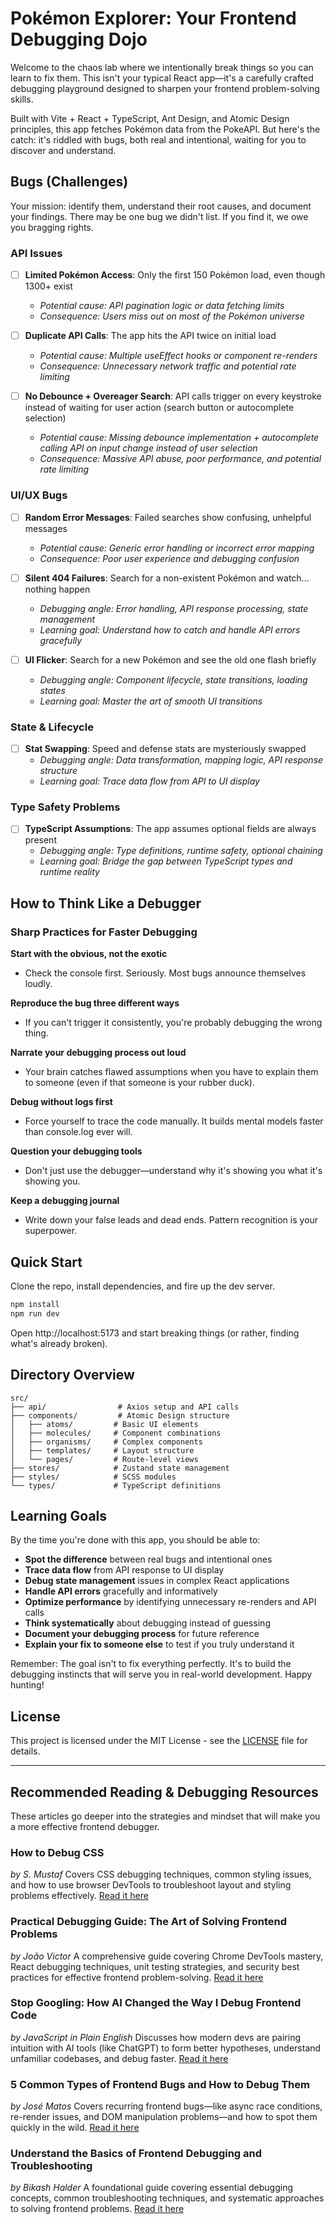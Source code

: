 # Pokémon Explorer: Your Frontend Debugging Dojo

Welcome to the chaos lab where we intentionally break things so you can learn to fix them. This isn't your typical React app—it's a carefully crafted debugging playground designed to sharpen your frontend problem-solving skills.

Built with Vite + React + TypeScript, Ant Design, and Atomic Design principles, this app fetches Pokémon data from the PokeAPI. But here's the catch: it's riddled with bugs, both real and intentional, waiting for you to discover and understand.

## Bugs (Challenges)

Your mission: identify them, understand their root causes, and document your findings. There may be one bug we didn't list. If you find it, we owe you bragging rights.

### API Issues
- [ ] **Limited Pokémon Access**: Only the first 150 Pokémon load, even though 1300+ exist
  - *Potential cause: API pagination logic or data fetching limits*
  - *Consequence: Users miss out on most of the Pokémon universe*

- [ ] **Duplicate API Calls**: The app hits the API twice on initial load
  - *Potential cause: Multiple useEffect hooks or component re-renders*
  - *Consequence: Unnecessary network traffic and potential rate limiting*

- [ ] **No Debounce + Overeager Search**: API calls trigger on every keystroke instead of waiting for user action (search button or autocomplete selection)
  - *Potential cause: Missing debounce implementation + autocomplete calling API on input change instead of user selection*
  - *Consequence: Massive API abuse, poor performance, and potential rate limiting*

### UI/UX Bugs
- [ ] **Random Error Messages**: Failed searches show confusing, unhelpful messages
  - *Potential cause: Generic error handling or incorrect error mapping*
  - *Consequence: Poor user experience and debugging confusion*

- [ ] **Silent 404 Failures**: Search for a non-existent Pokémon and watch... nothing happen
  - *Debugging angle: Error handling, API response processing, state management*
  - *Learning goal: Understand how to catch and handle API errors gracefully*

- [ ] **UI Flicker**: Search for a new Pokémon and see the old one flash briefly
  - *Debugging angle: Component lifecycle, state transitions, loading states*
  - *Learning goal: Master the art of smooth UI transitions*

### State & Lifecycle
- [ ] **Stat Swapping**: Speed and defense stats are mysteriously swapped
  - *Debugging angle: Data transformation, mapping logic, API response structure*
  - *Learning goal: Trace data flow from API to UI display*

### Type Safety Problems
- [ ] **TypeScript Assumptions**: The app assumes optional fields are always present
  - *Debugging angle: Type definitions, runtime safety, optional chaining*
  - *Learning goal: Bridge the gap between TypeScript types and runtime reality*

## How to Think Like a Debugger

### Sharp Practices for Faster Debugging

**Start with the obvious, not the exotic**
- Check the console first. Seriously. Most bugs announce themselves loudly.

**Reproduce the bug three different ways**
- If you can't trigger it consistently, you're probably debugging the wrong thing.

**Narrate your debugging process out loud**
- Your brain catches flawed assumptions when you have to explain them to someone (even if that someone is your rubber duck).

**Debug without logs first**
- Force yourself to trace the code manually. It builds mental models faster than console.log ever will.

**Question your debugging tools**
- Don't just use the debugger—understand why it's showing you what it's showing you.

**Keep a debugging journal**
- Write down your false leads and dead ends. Pattern recognition is your superpower.

## Quick Start

Clone the repo, install dependencies, and fire up the dev server.

```bash
npm install
npm run dev
```

Open http://localhost:5173 and start breaking things (or rather, finding what's already broken).

## Directory Overview

```
src/
├── api/                # Axios setup and API calls
├── components/         # Atomic Design structure
│   ├── atoms/         # Basic UI elements
│   ├── molecules/     # Component combinations
│   ├── organisms/     # Complex components
│   ├── templates/     # Layout structure
│   └── pages/         # Route-level views
├── stores/            # Zustand state management
├── styles/            # SCSS modules
└── types/             # TypeScript definitions
```

## Learning Goals

By the time you're done with this app, you should be able to:

- **Spot the difference** between real bugs and intentional ones
- **Trace data flow** from API response to UI display
- **Debug state management** issues in complex React applications
- **Handle API errors** gracefully and informatively
- **Optimize performance** by identifying unnecessary re-renders and API calls
- **Think systematically** about debugging instead of guessing
- **Document your debugging process** for future reference
- **Explain your fix to someone else** to test if you truly understand it

Remember: The goal isn't to fix everything perfectly. It's to build the debugging instincts that will serve you in real-world development. Happy hunting!

## License

This project is licensed under the MIT License - see the [LICENSE](LICENSE) file for details.

---

## Recommended Reading & Debugging Resources

These articles go deeper into the strategies and mindset that will make you a more effective frontend debugger.

### **How to Debug CSS**
*by S. Mustaf*
Covers CSS debugging techniques, common styling issues, and how to use browser DevTools to troubleshoot layout and styling problems effectively.
[Read it here](https://medium.com/@s.mustaf.m/how-to-debug-css-5aa17307267a)

### **Practical Debugging Guide: The Art of Solving Frontend Problems**
*by João Victor*
A comprehensive guide covering Chrome DevTools mastery, React debugging techniques, unit testing strategies, and security best practices for effective frontend problem-solving.
[Read it here](https://dev.to/fonteeboa/practical-debugging-guide-the-art-of-solving-frontend-problems-15p5)

### **Stop Googling: How AI Changed the Way I Debug Frontend Code**
*by JavaScript in Plain English*
Discusses how modern devs are pairing intuition with AI tools (like ChatGPT) to form better hypotheses, understand unfamiliar codebases, and debug faster.
[Read it here](https://javascript.plainenglish.io/stop-googling-how-ai-changed-the-way-i-debug-frontend-code-bcb86946594c)

### **5 Common Types of Frontend Bugs and How to Debug Them**
*by José Matos*
Covers recurring frontend bugs—like async race conditions, re-render issues, and DOM manipulation problems—and how to spot them quickly in the wild.
[Read it here](https://blog.josematos.work/5-common-types-of-frontend-bugs-and-how-to-debug-them-b0e8de38166e)

### **Understand the Basics of Frontend Debugging and Troubleshooting**
*by Bikash Halder*
A foundational guide covering essential debugging concepts, common troubleshooting techniques, and systematic approaches to solving frontend problems.
[Read it here](https://medium.com/@bikashhalder002/understand-the-basics-of-frontend-debugging-and-troubleshooting-ffe6fb8b4a44)
